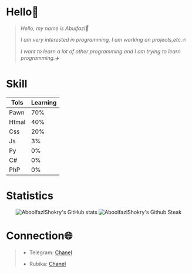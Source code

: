 # **Hello👋**


>*Hello, my name is Abulfazl👋*
>
>
>*I am very interested in programming,*
>*I am working on projects,etc.🔥*
>
>
>*I want to learn a lot of other programming and I am trying to learn programming.✈️*





# **Skill**
   |Tols|Learning|
   |----|--------|
|Pawn|70%|
|Htmal|40%|
|Css|20%|
|Js|3%|
|Py|0%|
|C#|0%|
|PhP|0%|

# **Statistics**
<p align="center">
  <img src="https://github-readme-stats.vercel.app/api?username=AboolfazlShokry&show_icons=true&theme=monokai" alt="AboolfazlShokry's GitHub stats" />
  <img src="https://github-readme-streak-stats.herokuapp.com/?user=AboolfazlShokry&theme=monokai" alt="AboolfazlShokry's Github Steak" /><br>
</p>

# **Connection🌐**
> - Telegram: [Chanel](https://t.me/DevSampX)
>
> - Rubika: [Chanel](https://rubika.ir/Devsampx)

